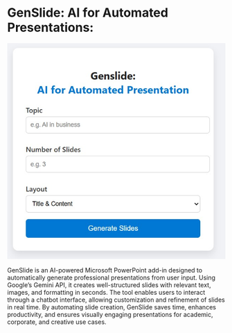 # GenSlide: AI for Automated Presentations:
![GenSlide UI](https://github.com/Shoaibtalib611/GenSlide-AI-for-Automated-Presentations/blob/main/Assets/Screenshot%202025-08-12%20193244.jpg?raw=true)

GenSlide is an AI-powered Microsoft PowerPoint add-in designed to automatically generate professional presentations from user input. Using Google’s Gemini API, it creates well-structured slides with relevant text, images, and formatting in seconds. The tool enables users to interact through a chatbot interface, allowing customization and refinement of slides in real time. By automating slide creation, GenSlide saves time, enhances productivity, and ensures visually engaging presentations for academic, corporate, and creative use cases.
